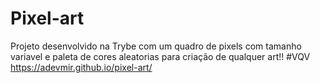 # Pixel-art
Projeto desenvolvido na Trybe com um quadro de pixels com tamanho variavel e paleta de cores aleatorias para criação de qualquer art!! #VQV  
https://adevmir.github.io/pixel-art/
